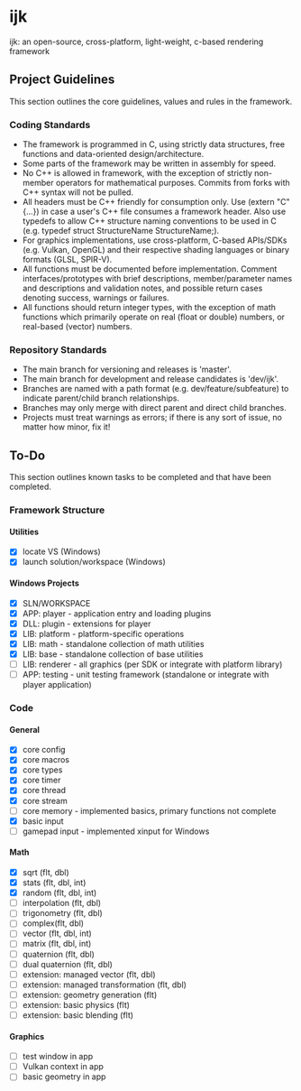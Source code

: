 # ijk
ijk: an open-source, cross-platform, light-weight, c-based rendering framework


## Project Guidelines
This section outlines the core guidelines, values and rules in the framework.

### Coding Standards
* The framework is programmed in C, using strictly data structures, free functions and data-oriented design/architecture.
* Some parts of the framework may be written in assembly for speed.
* No C++ is allowed in framework, with the exception of strictly non-member operators for mathematical purposes. Commits from forks with C++ syntax will not be pulled.
* All headers must be C++ friendly for consumption only. Use (extern "C" {...}) in case a user's C++ file consumes a framework header. Also use typedefs to allow C++ structure naming conventions to be used in C (e.g. typedef struct StructureName StructureName;).
* For graphics implementations, use cross-platform, C-based APIs/SDKs (e.g. Vulkan, OpenGL) and their respective shading languages or binary formats (GLSL, SPIR-V).
* All functions must be documented before implementation. Comment interfaces/prototypes with brief descriptions, member/parameter names and descriptions and validation notes, and possible return cases denoting success, warnings or failures.
* All functions should return integer types, with the exception of math functions which primarily operate on real (float or double) numbers, or real-based (vector) numbers.

### Repository Standards
* The main branch for versioning and releases is 'master'.
* The main branch for development and release candidates is 'dev/ijk'.
* Branches are named with a path format (e.g. dev/feature/subfeature) to indicate parent/child branch relationships.
* Branches may only merge with direct parent and direct child branches.
* Projects must treat warnings as errors; if there is any sort of issue, no matter how minor, fix it!


## To-Do
This section outlines known tasks to be completed and that have been completed.

### Framework Structure
#### Utilities
- [x] locate VS (Windows)
- [x] launch solution/workspace (Windows)
#### Windows Projects
- [x] SLN/WORKSPACE
- [x] APP: player - application entry and loading plugins
- [x] DLL: plugin - extensions for player
- [x] LIB: platform - platform-specific operations
- [x] LIB: math - standalone collection of math utilities
- [x] LIB: base - standalone collection of base utilities
- [ ] LIB: renderer - all graphics (per SDK or integrate with platform library)
- [ ] APP: testing - unit testing framework (standalone or integrate with player application)

### Code
#### General
- [x] core config
- [x] core macros
- [x] core types
- [x] core timer
- [x] core thread
- [x] core stream
- [ ] core memory - implemented basics, primary functions not complete
- [x] basic input
- [ ] gamepad input - implemented xinput for Windows
#### Math
- [x] sqrt (flt, dbl)
- [x] stats (flt, dbl, int)
- [x] random (flt, dbl, int)
- [ ] interpolation (flt, dbl)
- [ ] trigonometry (flt, dbl)
- [ ] complex(flt, dbl)
- [ ] vector (flt, dbl, int)
- [ ] matrix (flt, dbl, int)
- [ ] quaternion (flt, dbl)
- [ ] dual quaternion (flt, dbl)
- [ ] extension: managed vector (flt, dbl)
- [ ] extension: managed transformation (flt, dbl)
- [ ] extension: geometry generation (flt)
- [ ] extension: basic physics (flt)
- [ ] extension: basic blending (flt)
#### Graphics
- [ ] test window in app
- [ ] Vulkan context in app
- [ ] basic geometry in app
